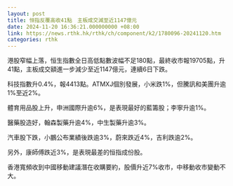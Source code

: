 ```yaml
---
layout: post
title: 恒指反覆高收41點　主板成交減至近1147億元
date: 2024-11-20 16:36:21.000000000 +08:00
link: https://news.rthk.hk/rthk/ch/component/k2/1780096-20241120.htm
categories: rthk
---
```


港股窄幅上落，恒生指數全日高低點數波幅不足180點，最終收市報19705點，升41點，主板成交額進一步減少至近1147億元，連續6日下跌。

科技指數升0.4%，報4413點。ATMXJ個別發展，小米跌1%，但騰訊和美團升逾1%至近2%。

體育用品股上升，申洲國際升逾6%，是表現最好的藍籌股；李寧升逾1%。

醫藥股造好，翰森製藥升逾4%，中生製藥升逾3%。

汽車股下跌，小鵬公布業績後跌逾3%，蔚來跌近4%，吉利跌逾2%。

另外，康師傅跌近3%，是表現最差的恒指成份股。

香港寬頻收到中國移動建議潛在收購要約，股價升近7%收市，中移動收市變動不大。
